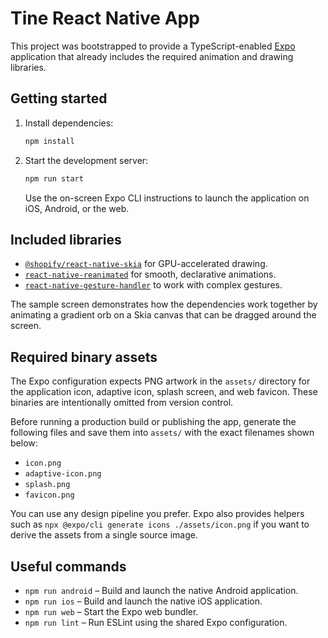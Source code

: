 # Tine React Native App

This project was bootstrapped to provide a TypeScript-enabled [Expo](https://expo.dev/) application that already includes the required animation and drawing libraries.

## Getting started

1. Install dependencies:

   ```bash
   npm install
   ```

2. Start the development server:

   ```bash
   npm run start
   ```

   Use the on-screen Expo CLI instructions to launch the application on iOS, Android, or the web.

## Included libraries

- [`@shopify/react-native-skia`](https://shopify.github.io/react-native-skia/) for GPU-accelerated drawing.
- [`react-native-reanimated`](https://docs.swmansion.com/react-native-reanimated/) for smooth, declarative animations.
- [`react-native-gesture-handler`](https://docs.swmansion.com/react-native-gesture-handler/docs/) to work with complex gestures.

The sample screen demonstrates how the dependencies work together by animating a gradient orb on a Skia canvas that can be dragged around the screen.

## Required binary assets

The Expo configuration expects PNG artwork in the `assets/` directory for the application icon, adaptive icon, splash screen, and web favicon. These binaries are intentionally omitted from version control.

Before running a production build or publishing the app, generate the following files and save them into `assets/` with the exact filenames shown below:

- `icon.png`
- `adaptive-icon.png`
- `splash.png`
- `favicon.png`

You can use any design pipeline you prefer. Expo also provides helpers such as `npx @expo/cli generate icons ./assets/icon.png` if you want to derive the assets from a single source image.

## Useful commands

- `npm run android` – Build and launch the native Android application.
- `npm run ios` – Build and launch the native iOS application.
- `npm run web` – Start the Expo web bundler.
- `npm run lint` – Run ESLint using the shared Expo configuration.
